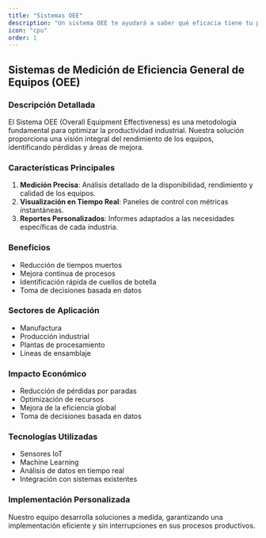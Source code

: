 ```yaml
---
title: "Sistemas OEE"
description: "Un sistema OEE te ayudará a saber qué eficacia tiene tu producción. Medimos y analizamos la disponibilidad, rendimiento y calidad para mejorar continuamente tus procesos."
icon: "cpu"
order: 1
---
```


## Sistemas de Medición de Eficiencia General de Equipos (OEE)

### Descripción Detallada

El Sistema OEE (Overall Equipment Effectiveness) es una metodología fundamental para optimizar la productividad industrial. Nuestra solución proporciona una visión integral del rendimiento de los equipos, identificando pérdidas y áreas de mejora.

### Características Principales

1. **Medición Precisa**: Análisis detallado de la disponibilidad, rendimiento y calidad de los equipos.
2. **Visualización en Tiempo Real**: Paneles de control con métricas instantáneas.
3. **Reportes Personalizados**: Informes adaptados a las necesidades específicas de cada industria.

### Beneficios

- Reducción de tiempos muertos
- Mejora continua de procesos
- Identificación rápida de cuellos de botella
- Toma de decisiones basada en datos

### Sectores de Aplicación

- Manufactura
- Producción industrial
- Plantas de procesamiento
- Líneas de ensamblaje

### Impacto Económico

- Reducción de pérdidas por paradas
- Optimización de recursos
- Mejora de la eficiencia global
- Toma de decisiones basada en datos

### Tecnologías Utilizadas

- Sensores IoT
- Machine Learning
- Análisis de datos en tiempo real
- Integración con sistemas existentes

### Implementación Personalizada

Nuestro equipo desarrolla soluciones a medida, garantizando una implementación eficiente y sin interrupciones en sus procesos productivos.